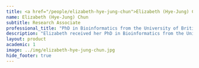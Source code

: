 ```yaml
---
title: <a href="/people/elizabeth-hye-jung-chun">Elizabeth (Hye-Jung) Chun</a>
name: Elizabeth (Hye-Jung) Chun
subtitle: Research Associate
professional_title: "PhD in Bioinformatics from the University of British Columbia, Research Associate in Biomedical Informatics, Harvard Medical School"  # Joined professional titles
description: "Elizabeth received her PhD in Bioinformatics from the University of British Columbia, Canada. As part of the NIH NCI’s Therapeutically Applicable Research that Generates Effective Therapy (TARGET) initiative, Elizabeth’s doctoral research focused on molecular characterization of pediatric malignant rhabdoid tumors (MRTs) through integrative analyses of whole genome and transcriptome sequencing, and genome-wide DNA methylation and histone modification profiles (Chun et al. (2016) Cancer Cell; Chun et al. (2019) Cell Reports). Elizabeth continued her research in Dr. Marco Marra’s lab as a postdoctoral research fellow, to identify genetic and epigenetic alterations in MRTs using long-read sequencing data. Prior to her graduate training, Elizabeth worked as a computational biologist at Canada’s Michael Smith Genome Sciences Centre, performing data analyses and coordinating research activities for The Cancer Genome Atlas (TCGA) and the Development of Highly active Anti-Leukemia stem cell Therapy project at the California Institute of Regenerative Medicine (CIRM-HALT). Elizabeth joined the Park Lab in June 2022. In the Park Lab, Elizabeth is continuing her research in computational cancer genomics and contributing her work to the NIH Common Fund Data Ecosystem projects."
layout: product
academic: 1
image: ../img/elizabeth-hye-jung-chun.jpg
hide_footer: true
---
```

